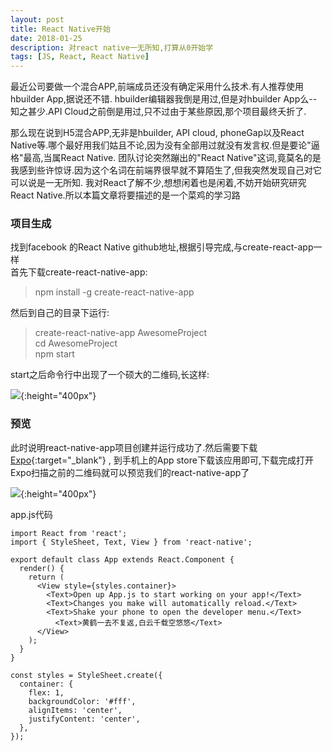 ```yaml
---
layout: post
title: React Native开始
date: 2018-01-25
description: 对react native一无所知,打算从0开始学
tags: [JS, React, React Native]
---
```


最近公司要做一个混合APP,前端成员还没有确定采用什么技术.有人推荐使用hbuilder App,据说还不错.
hbuilder编辑器我倒是用过,但是对hbuilder App么--知之甚少.API Cloud之前倒是用过,只不过由于某些原因,那个项目最终夭折了.

那么现在说到H5混合APP,无非是hbuilder, API cloud, phoneGap以及React Native等.哪个最好用我们姑且不论,因为没有全部用过就没有发言权.但是要论"逼格"最高,当属React Native.
团队讨论突然蹦出的"React Native"这词,竟莫名的是我感到些许惊讶.因为这个名词在前端界很早就不算陌生了,但我突然发现自己对它可以说是一无所知.
我对React了解不少,想想闲着也是闲着,不妨开始研究研究React Native.所以本篇文章将要描述的是一个菜鸡的学习路

### 项目生成
找到facebook 的React Native github地址,根据引导完成,与create-react-app一样
<br>
首先下载create-react-native-app:
>npm install -g create-react-native-app

然后到自己的目录下运行:
>create-react-native-app AwesomeProject <br>
cd AwesomeProject <br>
npm start

start之后命令行中出现了一个硕大的二维码,长这样:

![]({{site.baseurl}}/assets/img/react-native-qr.png){:height="400px"}

### 预览
此时说明react-native-app项目创建并运行成功了.然后需要下载 [Expo](https://expo.io/learn){:target="_blank"} , 
到手机上的App store下载该应用即可,下载完成打开Expo扫描之前的二维码就可以预览我们的react-native-app了

![]({{site.baseurl}}/assets/img/react-app-screenshot.jpg){:height="400px"}

app.js代码

```
import React from 'react';
import { StyleSheet, Text, View } from 'react-native';

export default class App extends React.Component {
  render() {
    return (
      <View style={styles.container}>
        <Text>Open up App.js to start working on your app!</Text>
        <Text>Changes you make will automatically reload.</Text>
        <Text>Shake your phone to open the developer menu.</Text>
	      <Text>黄鹤一去不复返,白云千载空悠悠</Text>
      </View>
    );
  }
}

const styles = StyleSheet.create({
  container: {
    flex: 1,
    backgroundColor: '#fff',
    alignItems: 'center',
    justifyContent: 'center',
  },
});

```

